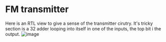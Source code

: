 
# FM transmitter
Here is an RTL view to give a sense of the transmitter cirutry. It's tricky section is a 32 adder looping into itself in one of the inputs, the top bit i the output.
![image](https://cloud.githubusercontent.com/assets/3289118/13369134/4616e792-dca6-11e5-9182-287bf67830de.png)
